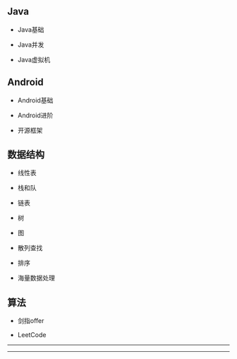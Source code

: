 ## Java

* Java基础

* Java并发

* Java虚拟机

## Android

* Android基础

* Android进阶

* 开源框架

## 数据结构

* 线性表

* 栈和队

* 链表

* 树

* 图

* 散列查找

* 排序

* 海量数据处理

## 算法

* 剑指offer

* LeetCode

---

---




